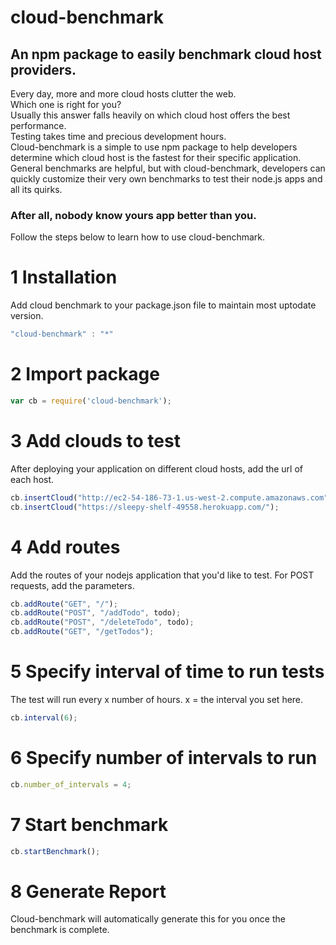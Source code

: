 # cloud-benchmark
## An npm package to easily benchmark cloud host providers.
Every day, more and more cloud hosts clutter the web.  
Which one is right for you?  
Usually this answer falls heavily on which cloud host offers the best performance.  
Testing takes time and precious development hours.  
Cloud-benchmark is a simple to use npm package to help developers determine which cloud
host is the fastest for their specific application.
General benchmarks are helpful, but with cloud-benchmark, developers can quickly
customize their very own benchmarks to test their node.js apps and all its quirks.

### After all, nobody know yours app better than you.

Follow the steps below to learn how to use cloud-benchmark.

# 1 Installation
Add cloud benchmark to your package.json file to maintain most uptodate version.
```javascript
"cloud-benchmark" : "*"
```

# 2 Import package
```javascript
var cb = require('cloud-benchmark');
```

# 3 Add clouds to test
After deploying your application on different cloud hosts, add the url of each host.
```javascript
cb.insertCloud("http://ec2-54-186-73-1.us-west-2.compute.amazonaws.com");
cb.insertCloud("https://sleepy-shelf-49558.herokuapp.com/");
```

# 4 Add routes
Add the routes of your nodejs application that you'd like to test.
For POST requests, add the parameters.
```javascript
cb.addRoute("GET", "/");
cb.addRoute("POST", "/addTodo", todo);
cb.addRoute("POST", "/deleteTodo", todo);
cb.addRoute("GET", "/getTodos");
```

# 5 Specify interval of time to run tests
The test will run every x number of hours.
x = the interval you set here.
```javascript
cb.interval(6);
```

# 6 Specify number of intervals to run
```javascript
cb.number_of_intervals = 4;
```

# 7 Start benchmark
```javascript
cb.startBenchmark();
```

# 8 Generate Report
Cloud-benchmark will automatically generate this for you once the benchmark is complete.
